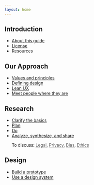 ```yaml
---
layout: home
---
```


<style type="text/css">
  .for-discussion {
    list-style-type: none;
  }

  .for-discussion::before {
    content: "To discuss:"
  }

  .for-discussion li{
    display: inline;
  }

  .for-discussion li::after{
    content: ",";
  }

  .for-discussion li:last-of-type::after{
    content: "";
  }

  .for-discussion a{
    color: #555;
  }
</style>

## Introduction

- [About this guide]({{site.baseurl}}/about/)
- [License]()
- [Resources]({{site.baseurl}}/resources/)

## Our Approach

- [Values and principles]({{site.baseurl}}/our-approach/values-and-principles)
- [Defining design]({{site.baseurl}}/our-approach/defining-design) 
- [Lean UX]({{site.baseurl}}/our-approach/lean/)
- [Meet people where they are]({{site.baseurl}}/our-approach/meet-people-where-they-are/)

## Research

<ul>
  <li><a href="{{site.baseurl}}/research/clarify-the-basics/">Clarify the basics</a></li>
  <li><a href="{{site.baseurl}}/research/plan/">Plan</a></li>
  <li><a href="{{site.baseurl}}/research/do">Do</a></li>
  <li><a href="{{site.baseurl}}/research/analyze-synthesize-share">Analyze, synthesize, and share</a></li>
</ul>
<ul class="for-discussion">
  <li><a href="{{site.baseurl}}/research/legal/">Legal</a></li>
  <li><a href="{{site.baseurl}}/research/privacy/">Privacy</a></li>
  <li><a href="{{site.baseurl}}/research/bias">Bias</a></li>
  <li><a href="{{site.baseurl}}/research/ethics">Ethics</a></li>
</ul>

## Design
 - [Build a prototype]({{site.baseurl}}/design/build-a-prototype/)
 - [Use a design system]({{site.baseurl}}/design/use-a-design-system)
